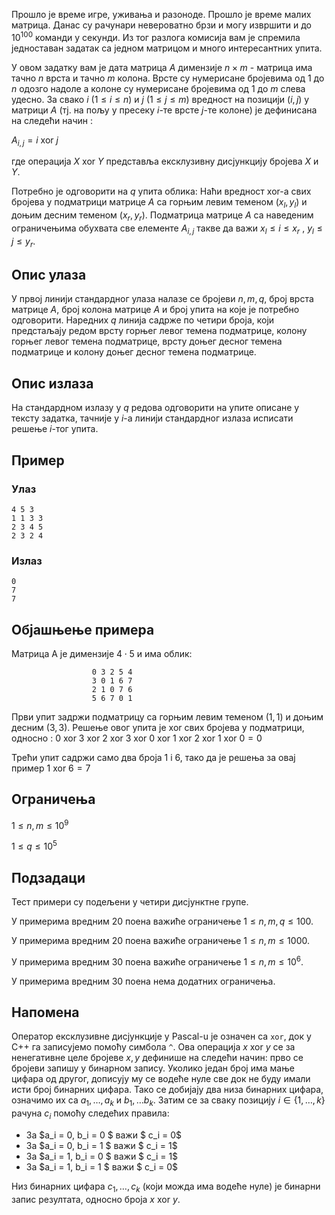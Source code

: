 Прошло је време игре, уживања и разоноде. Прошло је време малих матрица. Данас су рачунари невероватно брзи и могу извршити и до $10^{100}$ команди у секунди. Из тог разлога комисија вам је спремила једноставан задатак са једном матрицом и много интересантних упита. 

У овом задатку вам је дата матрица $A$ димензије $n \times m$ - матрица има тачно $n$ врста и тачно $m$ колона. Врсте су нумерисане бројевима од $1$ до $n$ одозго надоле а колоне су нумерисане бројевима од $1$ до $m$ слева удесно. За свако $i$ ($1 \leq i \leq n$) и $j$ ($1 \leq j \leq m$) вредност на позицији ($i,j$) у матрици $A$ (тј. на пољу у пресеку $i$-те врсте $j$-те колоне) је дефинисанa на следећи начин :

$A_{i,j} = i \ \text{xor} \ j$

где операција $X \ \text{xor} \ Y$ представља ексклузивну дисјункцију бројева $X$ и $Y$.

Потребно је одговорити на $q$ упита облика: Наћи вредност $\text{xor}$-a свих бројева у подматрици матрице $А$ са горњим левим теменом $(x_l,y_l)$ и доњим десним теменом $(x_r,y_r)$. Подматрица матрице $А$ са наведеним ограничењима обухвата све елементе $A_{i,j}$ такве да важи  $x_l \leq i \leq x_r$ , $y_l \leq j \leq y_r$.


## Опис улаза
У првој линији стандардног улаза налазе се бројеви $n, m, q$, број врста матрице $A$, број колона матрице $A$ и број упита на које је потребно одговорити. Наредних $q$ линија садрже по четири броја, који предстаљају редом врсту горњег левог темена подматрице, колону горњег левог темена подматрице, врсту доњег десног темена подматрице и колону доњег десног темена подматрице.

## Опис излаза
На стандардном излазу у $q$ редова одговорити на упите описане у тексту задатка, тачније у $i$-а линији стандардног излаза исписати решење $i$-тог упита.

## Пример

### Улаз
```
4 5 3
1 1 3 3
2 3 4 5
2 3 2 4
```

### Излаз
```
0
7
7
```


## Објашњење примера
Матрица А је димензије $4 \cdot 5$ и има облик:
               
                      0 3 2 5 4
                      3 0 1 6 7
                      2 1 0 7 6
                      5 6 7 0 1

Први упит задржи подматрицу са горњим левим теменом ($1,1$) и доњим десним ($3,3$). Решење овог упита је $\text{ xor }$ свих бројева у подматрици, односно : $0 \text{ xor } 3 \text{ xor } 2 \text{ xor } 3 \text{ xor } 0 \text{ xor } 1 \text{ xor } 2 \text{ xor } 1 \text{ xor } 0  = 0$

Трећи упит садржи само два броја $1$ i $6$, тако да је решења за овај пример $1 \text{ xor } 6 =7$ 

## Ограничења

$1 \leq n,m \leq 10^9$

$1 \leq q \leq 10^5$

## Подзадаци

Тест примери су подељени у чeтири дисјунктне групе.

У примерима вредним 20 поена важиће ограничење $1\leq n,m,q \leq 100$.

У примерима вредним 20 поена важиће ограничење $1\leq n,m \leq 1000$.

У примерима вредним 30 поена важиће ограничење $1\leq n,m \leq 10^6$.

У примерима вредним 30 поена нема додатних ограничења.

## Напомена
Оператор ексклузивне дисјункције у Pascal-u је означен са `xor`, док у C++ га записујемо помоћу симбола `^`. Ова операција $x \ \text{xor} \ y$ се за ненегативне целе бројеве $x,y$ дефинише на следећи начин: прво се бројеви запишу у бинарном запису. Уколико један број има мање цифара од другог, дописују му се водеће нуле све док не буду имали исти број бинарних цифара. Тако се добијају два низа бинарних цифара, означимо их са $a_1, \ldots, a_k$ и $b_1, \ldots b_k$. Затим се за сваку позицију $i \in \{1, \ldots, k \}$ рачуна $c_i$ помоћу следећих правила:

* За $a_i = 0, b_i = 0 $ важи $ c_i = 0$
* За $a_i = 0, b_i = 1 $ важи $ c_i = 1$
* За $a_i = 1, b_i = 0 $ важи $ c_i = 1$
* За $a_i = 1, b_i = 1 $ важи $ c_i = 0$

Низ бинарних цифара $c_1, \ldots, c_k$ (који можда има водеће нуле) је бинарни запис резултата, односно броја $x \ \text{xor} \ y$.

